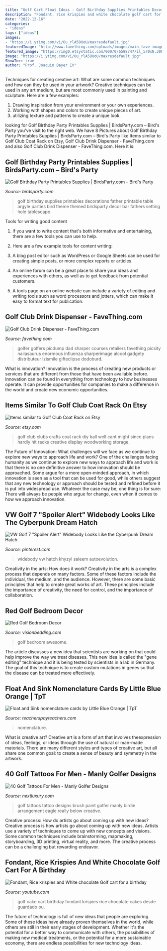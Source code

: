 ```yaml
---
title: "Golf Cart Float Ideas - Golf Birthday Supplies Printables Decorations Father Printable Table Argyle Parties Bird Theme Themed Birdsparty Decor Bar Fathers Setting Hole Tablescape"
description: "Fondant, rice krispies and white chocolate golf cart for a birthday"
date: "2022-12-16"
categories:
- "ideas"
tags: ["ideas"]
images:
- "https://i.ytimg.com/vi/Ou_rlA59UoU/maxresdefault.jpg"
featuredImage: "http://www.favething.com/uploads/images/main-fave-images/main-7ab8ab42ddc2c3ecbe40df044c68f46796709138.jpg"
featured_image: "https://img0.etsystatic.com/000/0/6588747/il_570xN.308651154.jpg"
image: "https://i.ytimg.com/vi/Ou_rlA59UoU/maxresdefault.jpg"
ShowToc: true
author: "Prof. Joaquin Bayer IV"
---
```



Techniques for creating creative art: What are some common techniques and how can they be used in your artwork?
Creative techniques can be used in any art medium, but are most commonly used in painting and sculpture. Here are a few examples:
1. Drawing inspiration from your environment or your own experiences.
2. Working with shapes and colors to create unique pieces of art.
3. utilizing texture and patterns to create a unique look.

	

		
looking for Golf Birthday Party Printables Supplies | BirdsParty.com – Bird&#039;s Party you've visit to the right web. We have 8 Pictures about Golf Birthday Party Printables Supplies | BirdsParty.com – Bird&#039;s Party like Items similar to Golf Club Coat Rack on Etsy, Golf Club Drink Dispenser - FaveThing.com and also Golf Club Drink Dispenser - FaveThing.com. Here it is:
		
    
## Golf Birthday Party Printables Supplies | BirdsParty.com – Bird&#039;s Party

<img loading=lazy src="http://cdn.shopify.com/s/files/1/1644/7575/products/golf-party-birthday-printables_3_1024x1024.jpg?v=1481369762" onerror="this.onerror=null;this.src='https://tse3.mm.bing.net/th?id=OIP.oKlTqLp8lHBcwJBlHcTYBgHaKR&amp;pid=15.1';" alt="Golf Birthday Party Printables Supplies | BirdsParty.com – Bird&#039;s Party">

_Source: birdsparty.com_

>golf birthday supplies printables decorations father printable table argyle parties bird theme themed birdsparty decor bar fathers setting hole tablescape. 

	

Tools for writing good content
1. If you want to write content that's both informative and entertaining, there are a few tools you can use to help.
2. Here are a few example tools for content writing:

3. A blog post editor such as WordPress or Google Sheets can be used for creating simple posts, or more complex reports or articles.

4. An online forum can be a great place to share your ideas and experiences with others, as well as to get feedback from potential customers.

5. A tools page on an online website can include a variety of editing and writing tools such as word processors and jotters, which can make it easy to format text for publication.

    
## Golf Club Drink Dispenser - FaveThing.com

<img loading=lazy src="http://www.favething.com/uploads/images/main-fave-images/main-7ab8ab42ddc2c3ecbe40df044c68f46796709138.jpg" onerror="this.onerror=null;this.src='https://tse1.mm.bing.net/th?id=OIP.s1-0atHyi6M6wMP9k0HaIAHaFF&amp;pid=15.1';" alt="Golf Club Drink Dispenser - FaveThing.com">

_Source: favething.com_

>golfer golfers picdump dad sharper courses retailers favething picsity nailasaurus enormous influenza sharperimage alcool gadgety distributeur izismile gifteclipse dodoburd. 

	

What is innovation?
Innovation is the process of creating new products or services that are different from those that have been available before. Innovation can be found in everything from technology to how businesses operate. It can provide opportunities for companies to make a difference in the world and create new economic opportunities.

    
## Items Similar To Golf Club Coat Rack On Etsy

<img loading=lazy src="https://img0.etsystatic.com/000/0/6588747/il_570xN.308651154.jpg" onerror="this.onerror=null;this.src='https://tse2.mm.bing.net/th?id=OIP.jUGOi9fEYixkVgXHUWmioQHaJ4&amp;pid=15.1';" alt="Items similar to Golf Club Coat Rack on Etsy">

_Source: etsy.com_

>golf club clubs crafts coat rack diy ball well cant might since plans hardly hit racks creative display woodworking storage. 

	

The Future of Innovation: What challenges will we face as we continue to explore new ways to approach life and work?
One of the challenges facing humanity as we continue to explore new ways to approach life and work is that there is no one definitive answer to how innovation should be approached. Some argue for a more open-minded approach, in which innovation is seen as a tool that can be used for good, while others suggest that any new technology or approach should be tested and refined before it is put into widespread use. Whatever the case may be, one thing is for sure: There will always be people who argue for change, even when it comes to how we approach innovation.

    
## VW Golf 7 &quot;Spoiler Alert&quot; Widebody Looks Like The Cyberpunk Dream Hatch

<img loading=lazy src="https://i.pinimg.com/736x/db/fa/ba/dbfaba034554c5ef4d8f54904fb9ca06.jpg" onerror="this.onerror=null;this.src='https://tse3.mm.bing.net/th?id=OIP.CMn9M8Ul44b7OpFDv5GvCQHaHH&amp;pid=15.1';" alt="VW Golf 7 &quot;Spoiler Alert&quot; Widebody Looks Like the Cyberpunk Dream Hatch">

_Source: pinterest.com_

>widebody vw hatch khyzyl saleem autoevolution. 

	

Creativity in the arts: How does it work?
Creativity in the arts is a complex process that depends on many factors. Some of these factors include the individual, the medium, and the audience. However, there are some basic principles that help to create great works of art. These principles include the importance of creativity, the need for control, and the importance of collaboration.

    
## Red Golf Bedroom Decor

<img loading=lazy src="https://www.visionbedding.com/uploads/cache/generated_images/rooms/awesome-golf-bedroom-780x468.jpg?1588980712" onerror="this.onerror=null;this.src='https://tse2.mm.bing.net/th?id=OIP.GNw1gv8Ovo340dXLoItoygHaEc&amp;pid=15.1';" alt="Red Golf Bedroom Decor">

_Source: visionbedding.com_

>golf bedroom awesome. 

	

The article discusses a new idea that scientists are working on that could help improve the way we treat diseases. This new idea is called the "gene editing" technique and it is being tested by scientists in a lab in Germany. The goal of this technique is to create custom mutations in genes so that the disease can be treated more effectively.

    
## Float And Sink Nomenclature Cards By Little Blue Orange | TpT

<img loading=lazy src="https://ecdn.teacherspayteachers.com/thumbitem/Float-and-Sink-nomenclature-cards-3389480-1505450053/original-3389480-4.jpg" onerror="this.onerror=null;this.src='https://tse1.mm.bing.net/th?id=OIP.RGn1V9Z3b3zyvgtH7FcrCQAAAA&amp;pid=15.1';" alt="Float and Sink nomenclature cards by Little Blue Orange | TpT">

_Source: teacherspayteachers.com_

>nomenclature. 

	

What is creative art?
Creative art is a form of art that involves theexpression of ideas, feelings, or ideas through the use of natural or man-made materials. There are many different styles and types of creative art, but all share one common goal: to create a sense of beauty and symmetry in the artwork.

    
## 40 Golf Tattoos For Men - Manly Golfer Designs

<img loading=lazy src="http://nextluxury.com/wp-content/uploads/innovative-paint-brush-and-golfball-tattoo-male-forearms.jpg" onerror="this.onerror=null;this.src='https://tse1.mm.bing.net/th?id=OIP.d2zVi0iOicNd9eRmbfrheQHaHa&amp;pid=15.1';" alt="40 Golf Tattoos For Men - Manly Golfer Designs">

_Source: nextluxury.com_

>golf tattoos tattoo designs brush paint golfer manly birdie arrangement eagle really below creative. 

	

Creative process: How do artists go about coming up with new ideas?
Creative process is how artists go about coming up with new ideas. Artists use a variety of techniques to come up with new concepts and visions. Some common techniques include brainstorming, mapmaking, storyboarding, 3D printing, virtual reality, and more. The creative process can be a challenging but rewarding endeavor.

    
## Fondant, Rice Krispies And White Chocolate Golf Cart For A Birthday

<img loading=lazy src="https://i.ytimg.com/vi/Ou_rlA59UoU/maxresdefault.jpg" onerror="this.onerror=null;this.src='https://tse2.mm.bing.net/th?id=OIP.gOjk0wu_2jmIXVHCuG5OmAHaEK&amp;pid=15.1';" alt="Fondant, Rice krispies and White chocolate Golf cart for a birthday">

_Source: youtube.com_

>golf cake cart birthday fondant krispies rice chocolate cakes desde guardado ou. 

	

The future of technology is full of new ideas that people are exploring. Some of these ideas have already proven themselves in the world, while others are still in their early stages of development. Whether it's the potential for a better way to communicate with others, the possibilities of making new medical treatments, or the potential for a more sustainable economy, there are endless possibilities for new technology ideas.


